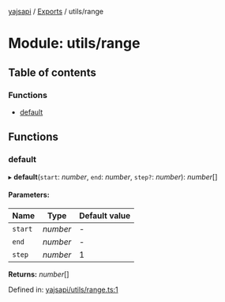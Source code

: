 [yajsapi](../README.md) / [Exports](../modules.md) / utils/range

# Module: utils/range

## Table of contents

### Functions

- [default](utils_range.md#default)

## Functions

### default

▸ **default**(`start`: *number*, `end`: *number*, `step?`: *number*): *number*[]

#### Parameters:

Name | Type | Default value |
------ | ------ | ------ |
`start` | *number* | - |
`end` | *number* | - |
`step` | *number* | 1 |

**Returns:** *number*[]

Defined in: [yajsapi/utils/range.ts:1](https://github.com/golemfactory/yajsapi/blob/0a8d8c8/yajsapi/utils/range.ts#L1)
